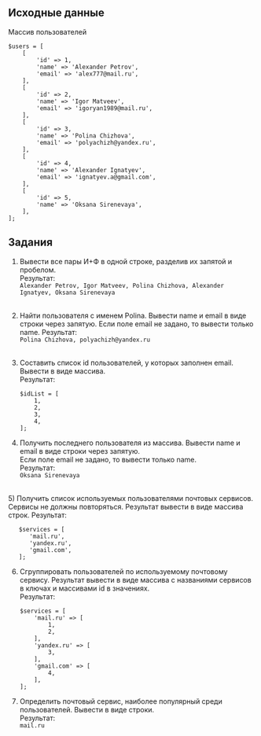 ## Исходные данные
Массив пользователей  

    $users = [
        [
            'id' => 1,
            'name' => 'Alexander Petrov',
            'email' => 'alex777@mail.ru',
        ],
        [
            'id' => 2,
            'name' => 'Igor Matveev',
            'email' => 'igoryan1989@mail.ru',
        ],
        [
            'id' => 3,
            'name' => 'Polina Chizhova',
            'email' => 'polyachizh@yandex.ru',
        ],
        [
            'id' => 4,
            'name' => 'Alexander Ignatyev',
            'email' => 'ignatyev.a@gmail.com',
        ],
        [
            'id' => 5,
            'name' => 'Oksana Sirenevaya',
        ],
    ];

## Задания
1) Вывести все пары И+Ф в одной строке, разделив их запятой и пробелом.  
Результат:  
   `Alexander Petrov, Igor Matveev, Polina Chizhova, Alexander Ignatyev, Oksana Sirenevaya`
   <br><br>
2) Найти пользователя с именем Polina. Вывести name и email в виде строки через запятую.
   Если поле email не задано, то вывести только name.
Результат:  
`Polina Chizhova, polyachizh@yandex.ru`
<br><br>
3) Составить список id пользователей, у которых заполнен email. Вывести в виде массива.  
Результат:  

       $idList = [
           1,
           2,
           3,
           4,
       ];
4) Получить последнего пользователя из массива. Вывести name и email в виде строки через запятую.  
Если поле email не задано, то вывести только name.  
Результат:  
`Oksana Sirenevaya`  
<br>
5) Получить список используемых пользователями почтовых сервисов. Сервисы не должны повторяться. 
Результат вывести в виде массива строк.  
Результат:  

       $services = [
          'mail.ru',
          'yandex.ru',
          'gmail.com',
       ];
6) Сгруппировать пользователей по используемому почтовому сервису. Результат вывести в виде массива
с названиями сервисов в ключах и массивами id в значениях.  
Результат:  

       $services = [
           'mail.ru' => [
               1,
               2,
           ],
           'yandex.ru' => [
               3,
           ],
           'gmail.com' => [
               4,
           ],
       ];
7) Определить почтовый сервис, наиболее популярный среди пользователей. Вывести в виде строки.  
Результат:  
`mail.ru`
